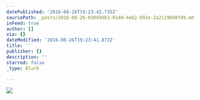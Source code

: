 ```yaml
---
datePublished: '2016-08-26T19:23:42.735Z'
sourcePath: _posts/2016-08-26-030d9db1-0140-4eb2-892e-2a2c298d8f89.md
inFeed: true
author: []
via: {}
dateModified: '2016-08-26T19:23:41.872Z'
title: ''
publisher: {}
description: ''
starred: false
_type: Blurb

---
```

![](https://imgflo.herokuapp.com/graph/vahj1ThiexotieMo/99dec6a0368776edb6cddf1f76de3ca4/croprotate.jpg?cropheight=2331&cropwidth=3499&degrees=0&input=https%3A%2F%2Fthe-grid-user-content.s3-us-west-2.amazonaws.com%2Fe1a82f3b-e876-4cf7-9e39-2647946babbd.jpg&x=0&y=0)